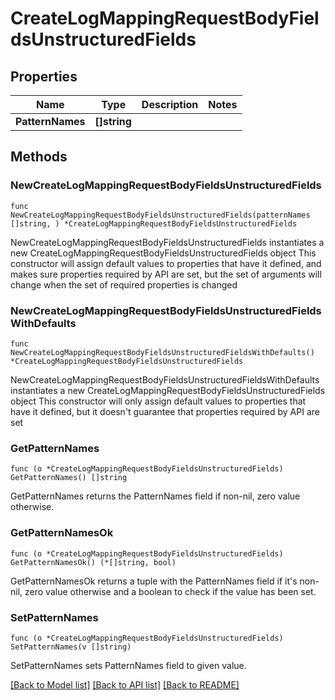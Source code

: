 # CreateLogMappingRequestBodyFieldsUnstructuredFields

## Properties

Name | Type | Description | Notes
------------ | ------------- | ------------- | -------------
**PatternNames** | **[]string** |  | 

## Methods

### NewCreateLogMappingRequestBodyFieldsUnstructuredFields

`func NewCreateLogMappingRequestBodyFieldsUnstructuredFields(patternNames []string, ) *CreateLogMappingRequestBodyFieldsUnstructuredFields`

NewCreateLogMappingRequestBodyFieldsUnstructuredFields instantiates a new CreateLogMappingRequestBodyFieldsUnstructuredFields object
This constructor will assign default values to properties that have it defined,
and makes sure properties required by API are set, but the set of arguments
will change when the set of required properties is changed

### NewCreateLogMappingRequestBodyFieldsUnstructuredFieldsWithDefaults

`func NewCreateLogMappingRequestBodyFieldsUnstructuredFieldsWithDefaults() *CreateLogMappingRequestBodyFieldsUnstructuredFields`

NewCreateLogMappingRequestBodyFieldsUnstructuredFieldsWithDefaults instantiates a new CreateLogMappingRequestBodyFieldsUnstructuredFields object
This constructor will only assign default values to properties that have it defined,
but it doesn't guarantee that properties required by API are set

### GetPatternNames

`func (o *CreateLogMappingRequestBodyFieldsUnstructuredFields) GetPatternNames() []string`

GetPatternNames returns the PatternNames field if non-nil, zero value otherwise.

### GetPatternNamesOk

`func (o *CreateLogMappingRequestBodyFieldsUnstructuredFields) GetPatternNamesOk() (*[]string, bool)`

GetPatternNamesOk returns a tuple with the PatternNames field if it's non-nil, zero value otherwise
and a boolean to check if the value has been set.

### SetPatternNames

`func (o *CreateLogMappingRequestBodyFieldsUnstructuredFields) SetPatternNames(v []string)`

SetPatternNames sets PatternNames field to given value.



[[Back to Model list]](../README.md#documentation-for-models) [[Back to API list]](../README.md#documentation-for-api-endpoints) [[Back to README]](../README.md)


